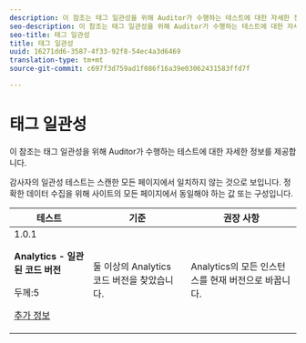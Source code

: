 ```yaml
---
description: 이 참조는 태그 일관성을 위해 Auditor가 수행하는 테스트에 대한 자세한 정보를 제공합니다.
seo-description: 이 참조는 태그 일관성을 위해 Auditor가 수행하는 테스트에 대한 자세한 정보를 제공합니다.
seo-title: 태그 일관성
title: 태그 일관성
uuid: 16271dd6-3587-4f33-92f8-54ec4a3d6469
translation-type: tm+mt
source-git-commit: c697f3d759ad1f086f16a39e03062431583ffd7f

---
```



# 태그 일관성

이 참조는 태그 일관성을 위해 Auditor가 수행하는 테스트에 대한 자세한 정보를 제공합니다.

감사자의 일관성 테스트는 스캔한 모든 페이지에서 일치하지 않는 것으로 보입니다. 정확한 데이터 수집을 위해 사이트의 모든 페이지에서 동일해야 하는 값 또는 구성입니다.

<table id="table_4F9ED873BAF741D19BFB0F297B3A1FDB"> 
 <thead> 
  <tr> 
   <th colname="col1" class="entry"> 테스트 </th> 
   <th colname="col2" class="entry"> 기준 </th> 
   <th colname="col3" class="entry"> 권장 사항 </th> 
  </tr>
 </thead>
 <tbody> 
  <tr> 
   <td colname="col1"> 
    <draft-comment>
      1.0.1 
    </draft-comment> <p><b>Analytics - 일관된 코드 버전 </b> </p> <p>두께:5 </p> <p><a href="https://docs.adobe.com/content/help/en/analytics/implementation/choose-implementation-method.html" format="html" scope="external"> 추가 정보</a> </p> </td> 
   <td colname="col2"> <p> 둘 이상의 Analytics 코드 버전을 찾았습니다. </p> </td> 
   <td colname="col3"> <p>Analytics의 모든 인스턴스를 현재 버전으로 바꿉니다. </p> </td> 
  </tr> 
 </tbody> 
</table>

